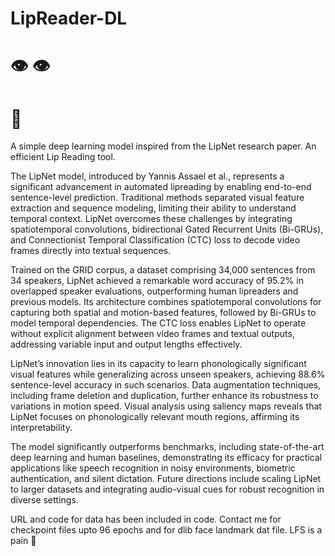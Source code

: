 # LipReader-DL  
# 👁️ 👁️
#  👄
A simple deep learning model inspired from the LipNet research paper. An efficient Lip Reading tool.

The LipNet model, introduced by Yannis Assael et al., represents a significant advancement in automated lipreading by enabling end-to-end sentence-level prediction. Traditional methods separated visual feature extraction and sequence modeling, limiting their ability to understand temporal context. LipNet overcomes these challenges by integrating spatiotemporal convolutions, bidirectional Gated Recurrent Units (Bi-GRUs), and Connectionist Temporal Classification (CTC) loss to decode video frames directly into textual sequences.

Trained on the GRID corpus, a dataset comprising 34,000 sentences from 34 speakers, LipNet achieved a remarkable word accuracy of 95.2% in overlapped speaker evaluations, outperforming human lipreaders and previous models. Its architecture combines spatiotemporal convolutions for capturing both spatial and motion-based features, followed by Bi-GRUs to model temporal dependencies. The CTC loss enables LipNet to operate without explicit alignment between video frames and textual outputs, addressing variable input and output lengths effectively.

LipNet’s innovation lies in its capacity to learn phonologically significant visual features while generalizing across unseen speakers, achieving 88.6% sentence-level accuracy in such scenarios. Data augmentation techniques, including frame deletion and duplication, further enhance its robustness to variations in motion speed. Visual analysis using saliency maps reveals that LipNet focuses on phonologically relevant mouth regions, affirming its interpretability.

The model significantly outperforms benchmarks, including state-of-the-art deep learning and human baselines, demonstrating its efficacy for practical applications like speech recognition in noisy environments, biometric authentication, and silent dictation. Future directions include scaling LipNet to larger datasets and integrating audio-visual cues for robust recognition in diverse settings.

URL and code for data has been included in code. Contact me for checkpoint files upto 96 epochs and for dlib face landmark dat file. LFS is a pain 🙂
